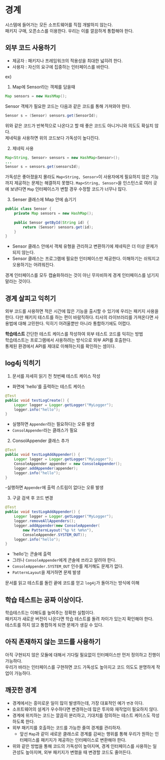 # 경계
시스템에 들어가는 모든 소프트웨어를 직접 개발하지 않는다.\
패키지 구매, 오픈소스를 이용한다. 우리는 이를 깔끔하게 통합해야 한다.

## 외부 코드 사용하기
- 제공자 : 패키지나 프레임워크의 적용성을 최대한 넓히려 한다. 
- 사용자 : 자신의 요구에 집중하는 인터페이스를 바란다.

ex)
1. Map에 Sensor라는 객체를 담을때
```java
Map sensors = new HashMap();
```
Sensor 객체가 필요한 코드는 다음과 같은 코드를 통해 가져와야 한다.
```java
Sensor s = (Sensor) sensors.get(SensorId);
```
위와 같은 코드가 반복적으로 나온다고 할 때 좋은 코드도 아니거니와 의도도 확실치 않다.\
제네릭을 사용하면 위의 코드보다 가독성이 높다진다.

2. 제네릭 사용
```java
Map<String, Sensor> sensors = new HashMap<Sensor>();
...
Sensor s = sensors.get(sensorsId);
```
가독성은 좋아졌을지 몰라도 `Map<String, Sensor>`이 사용자에게 필요하지 않은 기능까지 제공하는 문제는 해결하지 못했다.
`Map<String, Sensor>`을 인스턴스로 여러 곳에 보낸다면 `Map` 인터페이스가 변할 경우 수정할 코드가 너무나 많다.


3. Senser 클래스에 Map 안에 숨기기
```java
public class Sensor {
    private Map sensors = new HashMap();
    
    public Sensor getById(String id) {
        return (Sensor) sensors.get(id);
    }
}
```
- Sensor 클래스 안에서 객체 유형을 관리하고 변환하기에 제네릭은 더 이상 문제가 되지 않는다.
- Sensor 클래스는 프로그램에 필요한 인터페이스만 제공한다. 이해하기는 쉬워지고 오용하기는 어려워진다.

경계 인터페이스를 모두 캡슐화하라는 것이 아닌 무자비하게 경계 인터페이스를 넘기지 말라는 것이다.

## 경계 살피고 익히기
외부 코드를 사용하면 적은 시간에 많은 기능을 출시할 수 있기에 우리는 패키지 사용을 한다. 다만 패키지 테스트를 하는 편이 바람직하다.
티사의 라이브러리를 가져온다면 사용법에 대해 고민한다. 익히기 어려울뿐만 아니라 통합하기에도 어렵다.

**학습테스트**
간단한 테스트 케이스를 작성하여 외부 테스트 코드를 익히는 방법\
학습테스트는 프로그램에서 사용하려는 방식으로 외부 API를 호출한다.\
통제된 환경에서 API를 제대로 이해하는지를 확인하는 셈이다.

## log4j 익히기

1. 문서를 자세히 읽기 전 첫번째 테스트 케이스 작성
- 화면에 'hello'를 출력하는 테스트 케이스
```java
@Test
public void testLogCreate() {
    Logger logger = Logger.getLogger("MyLogger");
    logger.info("hello");
}
```
- 실행하면 `Appender`라는 필요하다는 오류 발생
- `ConsolAppender`라는 클래스가 필요

2. ConsolAppender 클래스 추가
```java
@Test
public void testLogAddAppender() {
    Logger logger = Logger.getLogger("MyLogger");
    ConsoleAppender appender = new ConsoleAppender();
    logger.addAppender(appender);
    logger.info("hello");
}
```
-실행하면 `Appender`에 출력 스트림이 없다는 오류 발생

3. 구글 검색 후 코드 변경
```java
@Test
public void testLogAddAppender() {
    Logger logger = Logger.getLogger("MyLogger");
    logger.removeAllAppenders();
    logger.addAppender(new ConsoleAppender(
        new PatternLayout("%p %t %m%n"),
        ConsoleAppender.SYSTEM_OUT));
    logger.info("hello");
}
```
- 'hello'는 콘솔에 출력
- 그러나 `ConsoleAppender`에게 콘솔에 쓰라고 알려야 한다.
- `ConsoleAppender.SYSTEM_OUT` 인수를 제거해도 문제가 없다.
- `PatternLayout`을 제거하면 문제 발생

문서를 읽고 테스트를 돌린 끝에 코드를 얻고 `log4j`가 돌아가는 방식에 이해

## 학습 테스트는 공짜 이상이다.
학습테스트는 이해도를 높여주는 정확한 실험이다.\
패키지가 새로운 버전이 나온다면 학습 테스트를 돌려 차이가 있는지 확인해야 한다.\
테스트를 하지 않고 통합하게 되면 문제가 생길 수 있다.

## 아직 존재하지 않는 코드를 사용하기
아직 구현되지 않은 모듈에 대해서 기다릴 필요없이 인터페이스만 먼저 정의하고 진행이 가능하다.\
우리가 바라는 인터페이스를 구현하면 코드 가독성도 높아지고 코드 의도도 분명하게 작업이 가능하다.

## 깨끗한 경계
- 경계에서는 흥미로운 일이 많이 발생하는데, 가장 대표적인 예가 `변경` 이다.
- 소프트웨어의 설계가 우수하다면 변경하는데 많은 투자와 재작업이 필요하지 않다.
- 경계에 위치하는 코드는 깔끔히 분리하고, 기대치를 정의하는 테스트 케이스도 작성하도록 한다.
- 외부 패키지를 호출하는 코드를 가능한 줄여 경계를 관리하자. 
  - 앞선 `Map`과 같이 새로운 클래스로 경계를 감싸는 행위를 통해 우리가 원하는 인터페이스를 패키지가 제공하는 인터페이스로 변환해야 한다.
- 위와 같은 방법을 통해 코드의 가독성이 높아지며, 경계 인터페이스를 사용하는 일관성도 높아지며, 외부 패키지가 변했을 때 변경할 코드도 줄어든다.


